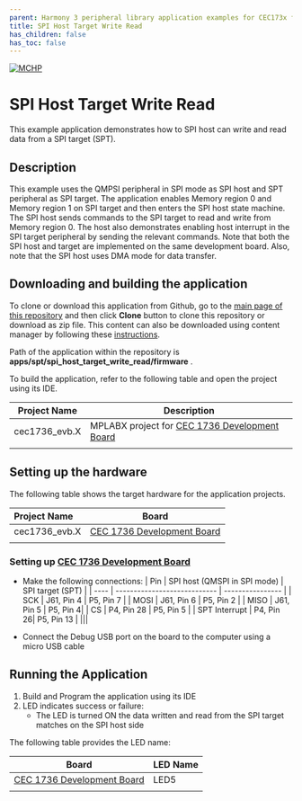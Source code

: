 ```yaml
---
parent: Harmony 3 peripheral library application examples for CEC173x family
title: SPI Host Target Write Read 
has_children: false
has_toc: false
---
```


[![MCHP](https://www.microchip.com/ResourcePackages/Microchip/assets/dist/images/logo.png)](https://www.microchip.com)

# SPI Host Target Write Read

This example application demonstrates how to SPI host can write and read data from a SPI target (SPT).

## Description

This example uses the QMPSI peripheral in SPI mode as SPI host and SPT peripheral as SPI target. The application enables Memory region 0 and Memory region 1 on SPI target and then enters the SPI host state machine. The SPI host sends commands to the SPI target to read and write from Memory region 0. The host also demonstrates enabling host interrupt in the SPI target peripheral by sending the relevant commands. Note that both the SPI host and target are implemented on the same development board. Also, note that the SPI host uses DMA mode for data transfer.

## Downloading and building the application

To clone or download this application from Github, go to the [main page of this repository](https://github.com/Microchip-MPLAB-Harmony/csp_apps_cec173x) and then click **Clone** button to clone this repository or download as zip file.
This content can also be downloaded using content manager by following these [instructions](https://github.com/Microchip-MPLAB-Harmony/contentmanager/wiki).

Path of the application within the repository is **apps/spt/spi_host_target_write_read/firmware** .

To build the application, refer to the following table and open the project using its IDE.

| Project Name      | Description                                    |
| ----------------- | ---------------------------------------------- |
| cec1736_evb.X | MPLABX project for [CEC 1736 Development Board](https://www.microchip.com/en-us/development-tool/EV19K07A)     |
|||

## Setting up the hardware

The following table shows the target hardware for the application projects.

| Project Name| Board|
|:---------|:---------:|
| cec1736_evb.X | [CEC 1736 Development Board](https://www.microchip.com/en-us/development-tool/EV19K07A) 
|||

### Setting up [CEC 1736 Development Board](https://www.microchip.com/en-us/development-tool/EV19K07A)

- Make the following connections:
| Pin  | SPI host (QMSPI in SPI mode) | SPI target (SPT) |
| ---- | ---------------------------- | ---------------- |
| SCK  | J61, Pin 4 | P5, Pin 7 | 
| MOSI | J61, Pin 6 | P5, Pin 2 |
| MISO | J61, Pin 5 | P5, Pin 4|
| CS   | P4, Pin 28 | P5, Pin 5 |
| SPT Interrupt | P4, Pin 26| P5, Pin 13 |
|||

- Connect the Debug USB port on the board to the computer using a micro USB cable

## Running the Application

1. Build and Program the application using its IDE
2. LED indicates success or failure:
    - The LED is turned ON the data written and read from the SPI target matches on the SPI host side

The following table provides the LED name:

| Board      | LED Name |
| ---------- | ---------------- |
| [CEC 1736 Development Board](https://www.microchip.com/en-us/development-tool/EV19K07A) | LED5 |
|||
